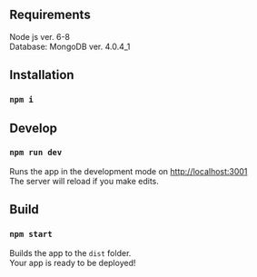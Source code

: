 ## Requirements

Node js ver. 6-8 <br>
Database: MongoDB ver. 4.0.4_1 <br>

## Installation

### `npm i`

## Develop

### `npm run dev`

Runs the app in the development mode on [http://localhost:3001](http://localhost:3001)<br>
The server will reload if you make edits.<br>

## Build

### `npm start`

Builds the app to the `dist` folder.<br>
Your app is ready to be deployed!